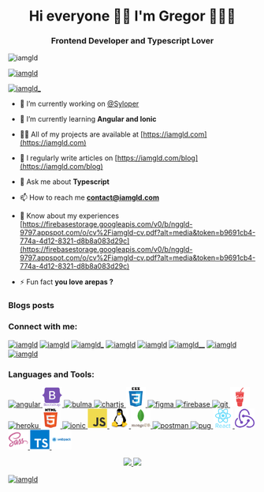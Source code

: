 <h1 align="center">Hi everyone 🤟🏾 I'm Gregor 👨🏾‍💻</h1>
<h3 align="center">Frontend Developer and Typescript Lover</h3>

<p align="left"> <img src="https://komarev.com/ghpvc/?username=iamgld&label=Profile%20views&color=0e75b6&style=flat" alt="iamgld" /> </p>

<p align="left"> <a href="https://github.com/ryo-ma/github-profile-trophy"><img src="https://github-profile-trophy.vercel.app/?username=iamgld" alt="iamgld" /></a> </p>

<p align="left"> <a href="https://twitter.com/iamgld_" target="blank"><img src="https://img.shields.io/twitter/follow/iamgld_?logo=twitter&style=for-the-badge" alt="iamgld_" /></a> </p>

- 🔭 I’m currently working on [@Syloper](https://www.syloper.com/)

- 🌱 I’m currently learning **Angular and Ionic**

- 👨‍💻 All of my projects are available at [https://iamgld.com](https://iamgld.com)

- 📝 I regularly write articles on [https://iamgld.com/blog](https://iamgld.com/blog)

- 💬 Ask me about **Typescript**

- 📫 How to reach me **contact@iamgld.com**

- 📄 Know about my experiences [https://firebasestorage.googleapis.com/v0/b/nggld-9797.appspot.com/o/cv%2Fiamgld-cv.pdf?alt=media&token=b9691cb4-774a-4d12-8321-d8b8a083d29c](https://firebasestorage.googleapis.com/v0/b/nggld-9797.appspot.com/o/cv%2Fiamgld-cv.pdf?alt=media&token=b9691cb4-774a-4d12-8321-d8b8a083d29c)

- ⚡ Fun fact **you love arepas ?**

### Blogs posts

<!-- BLOG-POST-LIST:START -->
<!-- BLOG-POST-LIST:END -->

<h3 align="left">Connect with me:</h3>
<p align="left">
<a href="https://codepen.io/iamgld" target="blank"><img align="center" src="https://raw.githubusercontent.com/rahuldkjain/github-profile-readme-generator/master/src/images/icons/Social/codepen.svg" alt="iamgld" height="30" width="40" /></a>
<a href="https://dev.to/iamgld" target="blank"><img align="center" src="https://raw.githubusercontent.com/rahuldkjain/github-profile-readme-generator/master/src/images/icons/Social/devto.svg" alt="iamgld" height="30" width="40" /></a>
<a href="https://twitter.com/iamgld_" target="blank"><img align="center" src="https://raw.githubusercontent.com/rahuldkjain/github-profile-readme-generator/master/src/images/icons/Social/twitter.svg" alt="iamgld_" height="30" width="40" /></a>
<a href="https://stackoverflow.com/users/iamgld" target="blank"><img align="center" src="https://raw.githubusercontent.com/rahuldkjain/github-profile-readme-generator/master/src/images/icons/Social/stack-overflow.svg" alt="iamgld" height="30" width="40" /></a>
<a href="https://fb.com/iamgld" target="blank"><img align="center" src="https://raw.githubusercontent.com/rahuldkjain/github-profile-readme-generator/master/src/images/icons/Social/facebook.svg" alt="iamgld" height="30" width="40" /></a>
<a href="https://instagram.com/iamgld__" target="blank"><img align="center" src="https://raw.githubusercontent.com/rahuldkjain/github-profile-readme-generator/master/src/images/icons/Social/instagram.svg" alt="iamgld__" height="30" width="40" /></a>
<a href="https://medium.com/iamgld" target="blank"><img align="center" src="https://raw.githubusercontent.com/rahuldkjain/github-profile-readme-generator/master/src/images/icons/Social/medium.svg" alt="iamgld" height="30" width="40" /></a>
<a href="https://www.youtube.com/c/iamgld" target="blank"><img align="center" src="https://raw.githubusercontent.com/rahuldkjain/github-profile-readme-generator/master/src/images/icons/Social/youtube.svg" alt="iamgld" height="30" width="40" /></a>
</p>

<h3 align="left">Languages and Tools:</h3>
<p align="left"> <a href="https://angular.io" target="_blank" rel="noreferrer"> <img src="https://angular.io/assets/images/logos/angular/angular.svg" alt="angular" width="40" height="40"/> </a> <a href="https://getbootstrap.com" target="_blank" rel="noreferrer"> <img src="https://raw.githubusercontent.com/devicons/devicon/master/icons/bootstrap/bootstrap-plain-wordmark.svg" alt="bootstrap" width="40" height="40"/> </a> <a href="https://bulma.io/" target="_blank" rel="noreferrer"> <img src="https://raw.githubusercontent.com/gilbarbara/logos/804dc257b59e144eaca5bc6ffd16949752c6f789/logos/bulma.svg" alt="bulma" width="40" height="40"/> </a> <a href="https://www.chartjs.org" target="_blank" rel="noreferrer"> <img src="https://www.chartjs.org/media/logo-title.svg" alt="chartjs" width="40" height="40"/> </a> <a href="https://www.w3schools.com/css/" target="_blank" rel="noreferrer"> <img src="https://raw.githubusercontent.com/devicons/devicon/master/icons/css3/css3-original-wordmark.svg" alt="css3" width="40" height="40"/> </a> <a href="https://www.figma.com/" target="_blank" rel="noreferrer"> <img src="https://www.vectorlogo.zone/logos/figma/figma-icon.svg" alt="figma" width="40" height="40"/> </a> <a href="https://firebase.google.com/" target="_blank" rel="noreferrer"> <img src="https://www.vectorlogo.zone/logos/firebase/firebase-icon.svg" alt="firebase" width="40" height="40"/> </a> <a href="https://git-scm.com/" target="_blank" rel="noreferrer"> <img src="https://www.vectorlogo.zone/logos/git-scm/git-scm-icon.svg" alt="git" width="40" height="40"/> </a> <a href="https://gulpjs.com" target="_blank" rel="noreferrer"> <img src="https://raw.githubusercontent.com/devicons/devicon/master/icons/gulp/gulp-plain.svg" alt="gulp" width="40" height="40"/> </a> <a href="https://heroku.com" target="_blank" rel="noreferrer"> <img src="https://www.vectorlogo.zone/logos/heroku/heroku-icon.svg" alt="heroku" width="40" height="40"/> </a> <a href="https://www.w3.org/html/" target="_blank" rel="noreferrer"> <img src="https://raw.githubusercontent.com/devicons/devicon/master/icons/html5/html5-original-wordmark.svg" alt="html5" width="40" height="40"/> </a> <a href="https://ionicframework.com" target="_blank" rel="noreferrer"> <img src="https://upload.wikimedia.org/wikipedia/commons/d/d1/Ionic_Logo.svg" alt="ionic" width="40" height="40"/> </a> <a href="https://developer.mozilla.org/en-US/docs/Web/JavaScript" target="_blank" rel="noreferrer"> <img src="https://raw.githubusercontent.com/devicons/devicon/master/icons/javascript/javascript-original.svg" alt="javascript" width="40" height="40"/> </a> <a href="https://www.linux.org/" target="_blank" rel="noreferrer"> <img src="https://raw.githubusercontent.com/devicons/devicon/master/icons/linux/linux-original.svg" alt="linux" width="40" height="40"/> </a> <a href="https://www.mongodb.com/" target="_blank" rel="noreferrer"> <img src="https://raw.githubusercontent.com/devicons/devicon/master/icons/mongodb/mongodb-original-wordmark.svg" alt="mongodb" width="40" height="40"/> </a> <a href="https://postman.com" target="_blank" rel="noreferrer"> <img src="https://www.vectorlogo.zone/logos/getpostman/getpostman-icon.svg" alt="postman" width="40" height="40"/> </a> <a href="https://pugjs.org" target="_blank" rel="noreferrer"> <img src="https://cdn.worldvectorlogo.com/logos/pug.svg" alt="pug" width="40" height="40"/> </a> <a href="https://reactjs.org/" target="_blank" rel="noreferrer"> <img src="https://raw.githubusercontent.com/devicons/devicon/master/icons/react/react-original-wordmark.svg" alt="react" width="40" height="40"/> </a> <a href="https://redux.js.org" target="_blank" rel="noreferrer"> <img src="https://raw.githubusercontent.com/devicons/devicon/master/icons/redux/redux-original.svg" alt="redux" width="40" height="40"/> </a> <a href="https://sass-lang.com" target="_blank" rel="noreferrer"> <img src="https://raw.githubusercontent.com/devicons/devicon/master/icons/sass/sass-original.svg" alt="sass" width="40" height="40"/> </a> <a href="https://www.typescriptlang.org/" target="_blank" rel="noreferrer"> <img src="https://raw.githubusercontent.com/devicons/devicon/master/icons/typescript/typescript-original.svg" alt="typescript" width="40" height="40"/> </a> <a href="https://webpack.js.org" target="_blank" rel="noreferrer"> <img src="https://raw.githubusercontent.com/devicons/devicon/d00d0969292a6569d45b06d3f350f463a0107b0d/icons/webpack/webpack-original-wordmark.svg" alt="webpack" width="40" height="40"/> </a> </p>

<!-- <p><img align="left" src="https://github-readme-stats.vercel.app/api/top-langs?username=iamgld&show_icons=true&locale=en&layout=compact" alt="iamgld" /></p>

<p>&nbsp;<img align="center" src="https://github-readme-stats.vercel.app/api?username=iamgld&show_icons=true&locale=en" alt="iamgld" /></p> -->

<div align="center">  
  <a href="https://github.com/iamgld">
  <img height="180em" src="https://github-readme-stats.vercel.app/api?username=iamgld&show_icons=true&theme=shades-of-purple&include_all_commits=true&count_private=true"/>
  <img height="180em" src="https://github-readme-stats.vercel.app/api/top-langs/?username=iamgld&layout=compact&langs_count=8&theme=shades-of-purple"/>
</div>

<p><img align="center" src="https://github-readme-streak-stats.herokuapp.com/?user=iamgld&theme=shades-of-purple" alt="iamgld" /></p>
